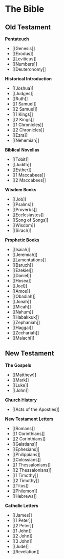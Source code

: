 # The Bible

## Old Testament

**Pentateuch**
* [[Genesis]]
* [[Exodus]]
* [[Leviticus]]
* [[Numbers]]
* [[Deuteronomy]]

**Historical Introduction**
* [[Joshua]]
* [[Judges]]
* [[Ruth]]
* [[1 Samuel]]
* [[2 Samuel]]
* [[1 Kings]]
* [[2 Kings]]
* [[1 Chronicles]]
* [[2 Chronicles]]
* [[Ezra]]
* [[Nehemiah]]

**Biblical Novellas**
* [[Tobit]]
* [[Judith]]
* [[Esther]]
* [[1 Maccabees]]
* [[2 Maccabees]]

**Wisdom Books**
* [[Job]]
* [[Psalms]]
* [[Proverbs]]
* [[Ecclesiastes]]
* [[Song of Songs]]
* [[Wisdom]]
* [[Sirach]]

**Prophetic Books**
* [[Isaiah]]
* [[Jeremiah]]
* [[Lamentations]]
* [[Baruch]]
* [[Ezekiel]]
* [[Daniel]]
* [[Hosea]]
* [[Joel]]
* [[Amos]]
* [[Obadiah]]
* [[Jonah]]
* [[Micah]]
* [[Nahum]]
* [[Habakkuk]]
* [[Zephaniah]]
* [[Haggai]]
* [[Zechariah]]
* [[Malachi]]


## New Testament

**The Gospels**
* [[Matthew]]
* [[Mark]]
* [[Luke]]
* [[John]]

**Church History**
* [[Acts of the Apostles]]

**New Testament Letters**
* [[Romans]]
* [[1 Corinthians]]
* [[2 Corinthians]]
* [[Galatians]]
* [[Ephesians]]
* [[Philippians]]
* [[Colossians]]
* [[1 Thessalonians]]
* [[2 Thessalonians]]
* [[1 Timothy]]
* [[2 Timothy]]
* [[Titus]]
* [[Philemon]]
* [[Hebrews]]

**Catholic Letters**
* [[James]]
* [[1 Peter]]
* [[2 Peter]]
* [[1 John]]
* [[2 John]]
* [[3 John]]
* [[Jude]]
* [[Revelation]]
